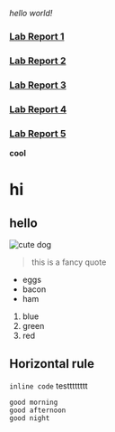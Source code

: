 *hello world!*

### [Lab Report 1](lab-report-1-week-2.md)
### [Lab Report 2](lab-report-2-week-4.md)
### [Lab Report 3](lab-report-3-week-6.md)
### [Lab Report 4](lab-report-4-week-8.md)
### [Lab Report 5](lab-report-5-week-10.md)
**cool**

# hi
## hello


![cute dog](https://hips.hearstapps.com/hmg-prod.s3.amazonaws.com/images/dog-puppy-on-garden-royalty-free-image-1586966191.jpg?crop=1.00xw:0.669xh;0,0.190xh&resize=1200:*)

> this is a fancy quote

- eggs
- bacon
- ham

1. blue
2. green
3. red

Horizontal rule
---
`inline code` testttttttt

```
good morning
good afternoon
good night
```



